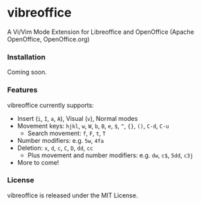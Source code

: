 # vibreoffice
A Vi/Vim Mode Extension for Libreoffice and OpenOffice (Apache OpenOffice, OpenOffice.org)

### Installation
Coming soon.

### Features
vibreoffice currently supports:
- Insert (`i`, `I`, `a`, `A`), Visual (`v`), Normal modes
- Movement keys: `hjkl`, `w`, `W`, `b`, `B`, `e`, `$`, `^`, `{}`, `()`, `C-d`, `C-u`
    - Search movement: `f`, `F`, `t`, `T`
- Number modifiers: e.g. `5w`, `4fa`
- Deletion: `x`, `d`, `c`, `C`, `D`, `dd`, `cc`
    - Plus movement and number modifiers: e.g. `dw`, `c$`, `5dd`, `c3j`
- More to come!

### License
vibreoffice is released under the MIT License.
